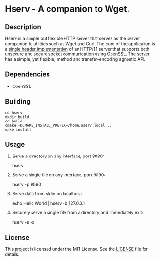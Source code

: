 # Hserv - A companion to Wget.

## Description

Hserv is a simple but flexible HTTP server that serves as the server companion
to utilities such as Wget and Curl. The core of the application is a [single
header implementation](include/hserv.h) of an HTTP/1.1 server that supports
both unsecure and secure socket communication using OpenSSL. The server has
a simple, yet flexible, method and transfer-encoding agnostic API.

## Dependencies

* OpenSSL

## Building

    cd hserv
    mkdir build
    cd build
    cmake -DCMAKE_INSTALL_PREFIX=/home/user/.local ..
    make install

## Usage

1. Serve a directory on any interface, port 8080:

    hserv <www-root>

2. Serve a single file on any interface, port 9090:

    hserv -p 9090 <file>

3. Serve data from stdin on localhost:

    echo Hello World | hserv -b 127.0.0.1

4. Securely serve a single file from a directory and immediately exit:

   hserv -s -x <www-root>

## License

This project is licensed under the MIT License. See the [LICENSE](LICENSE) file
for details.
